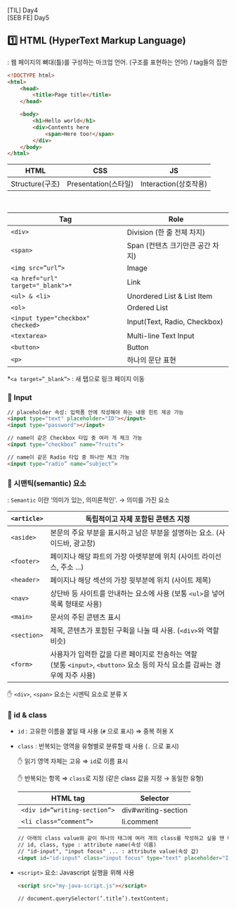 [TIL] Day4 <br/>
[SEB FE] Day5

## 1️⃣ HTML (HyperText Markup Language)

   : 웹 페이지의 뼈대(틀)를 구성하는 마크업 언어. (구조를 표현하는 언어) / tag들의 집한

```html
<!DOCTYPE html>
<html>
	<head>
		<title>Page title</title>
	</head>

	<body>
		<h1>Hello world</h1>
		<div>Contents here
			<span>Here too!</span>
		</div>
	</body>
</html>
```

| HTML | CSS | JS |
| --- | --- | --- |
| Structure(구조) | Presentation(스타일) | Interaction(상호작용) |
<br/>

| Tag | Role |
| --- | --- |
| `<div>` | Division (한 줄 전체 차지) |
| `<span>` | Span (컨텐츠 크기만큰 공간 차지) |
| `<img src=”url”>` | Image |
| `<a href="url" target="_blank">*` | Link  |
| `<ul> & <li>` | Unordered List & List Item |
| `<ol>` | Ordered List |
| `<input type="checkbox" checked>` | Input(Text, Radio, Checkbox) |
| `<textarea>` | Multi-line Text Input |
| `<button>` | Button |
| `<p>` | 하나의 문단 표현 |

 *`<a target=”_blank”>` : 새 탭으로 링크 페이지 이동

### 📎 Input

```html
// placeholder 속성: 입력폼 안에 작성해야 하는 내용 힌트 제공 가능
<input type="text" placeholder="ID"></input>
<input type="password"></input>

// name이 같은 Checkbox 타입 중 여러 개 체크 가능
<input type=”checkbox” name=”fruits”>

// name이 같은 Radio 타입 중 하나만 체크 가능
<input type=”radio” name=”subject”>
```

### 📎 시맨틱(semantic) 요소

: `Semantic` 이란 ‘의미가 있는, 의미론적인'. → 의미를 가진 요소

| `<article>` | 독립적이고 자체 포함된 콘텐츠 지정 |
| --- | --- |
| `<aside>` | 본문의 주요 부분을 표시하고 남은 부분을 설명하는 요소. (사이드바, 광고창) |
| `<footer>` | 페이지나 해당 파트의 가장 아랫부분에 위치 (사이트 라이선스, 주소 ...) |
| `<header>` | 페이지나 해당 섹션의 가장 윗부분에 위치 (사이트 제목) |
| `<nav>` | 상단바 등 사이트를 안내하는 요소에 사용 (보통 `<ul>`을 넣어 목록 형태로 사용) |
| `<main>` | 문서의 주된 콘텐츠 표시 |
| `<section>` | 제목, 콘텐츠가 포함된 구획을 나눌 때 사용. (`<div>`와 역할 비슷) |
| `<form>` | 사용자가 입력한 값을 다른 페이지로 전송하는 역할 <br/>(보통 `<input>`, `<button>` 요소 등의 자식 요소를 감싸는 경우에 자주 사용) |

✋ `<div>`, `<span>` 요소는 시멘틱 요소로 분류 X


### 📎 id & class

- `id` : 고유한 이름을 붙일 때 사용 (`#` 으로 표시) ⇒ 중복 허용 X
- `class` : 반복되는 영역을 유형별로 분류할 때 사용 (`.` 으로 표시)
    
    ✋ 읽기 영역 자체는 고유 ⇒ `id`로 이름 표시
    
    ✋ 반복되는 항목 ⇒ `class`로 지정 (같은 class 값을 지정 → 동일한 유형)
    <br/>
    
    | HTML tag | Selector |
    | --- | --- |
    | `<div id=”writing-section”>` | div#writing-section |
    | `<li class=”comment”>` | li.comment |
    
    ```html
    // 아래의 class value와 같이 하나의 태그에 여러 개의 class를 작성하고 싶을 땐 띄어쓰기로 구분 
    // id, class, type : attribute name(속성 이름)
    // "id-input", "input focus" ... : attribute value(속성 값)
    <input id="id-input" class="input focus" type="text" placeholder="ID"></input>
    ```
    

- `<script>` 요소: Javascript 실행을 위해 사용
    
    ```html
    <script src="my-java-script.js"></script>
    
    // document.querySelector(’.title’).textContent;
    ```
